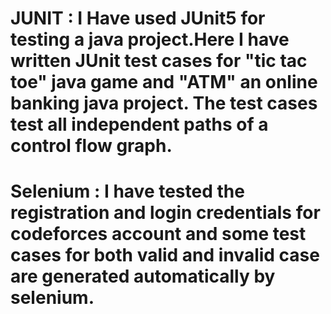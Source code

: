 # JUNIT : I Have used JUnit5 for testing a java project.Here I have written JUnit test cases for "tic tac toe" java game and "ATM" an online banking java project. The test cases test all independent paths of a control flow graph.
# Selenium : I have tested the registration and login credentials for codeforces account and some test cases for both valid and invalid case are generated automatically by selenium.
